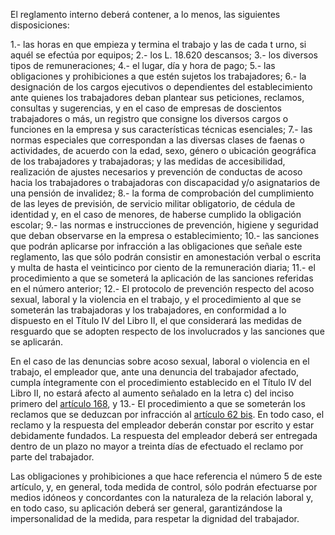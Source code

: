 El reglamento interno deberá contener, a lo menos, las siguientes disposiciones:

1.- las horas en que empieza y termina el trabajo y las de cada t urno, si aquél se efectúa por equipos; 2.- los L. 18.620 descansos; 3.- los diversos tipos de remuneraciones; 4.- el lugar, día y hora de pago; 5.- las obligaciones y prohibiciones a que estén sujetos los trabajadores; 6.- la designación de los cargos ejecutivos o dependientes del establecimiento ante quienes los trabajadores deban plantear sus peticiones, reclamos, consultas y sugerencias, y en el caso de empresas de doscientos trabajadores o más, un registro que consigne los diversos cargos o funciones en la empresa y sus características técnicas esenciales; 7.- las normas especiales que correspondan a las diversas clases de faenas o actividades, de acuerdo con la edad, sexo, género o ubicación geográfica de los trabajadores y trabajadoras; y las medidas de accesibilidad, realización de ajustes necesarios y prevención de conductas de acoso hacia los trabajadores o trabajadoras con discapacidad y/o asignatarios de una pensión de invalidez; 8.- la forma de comprobación del cumplimiento de las leyes de previsión, de servicio militar obligatorio, de cédula de identidad y, en el caso de menores, de haberse cumplido la obligación escolar; 9.- las normas e instrucciones de prevención, higiene y seguridad que deban observarse en la empresa o establecimiento; 10.- las sanciones que podrán aplicarse por infracción a las obligaciones que señale este reglamento, las que sólo podrán consistir en amonestación verbal o escrita y multa de hasta el veinticinco por ciento de la remuneración diaria; 11.- el procedimiento a que se someterá la aplicación de las sanciones referidas en el número anterior; 12.- El protocolo de prevención respecto del acoso sexual, laboral y la violencia en el trabajo, y el procedimiento al que se someterán las trabajadoras y los trabajadores, en conformidad a lo dispuesto en el Título IV del Libro II, el que considerará las medidas de resguardo que se adopten respecto de los involucrados y las sanciones que se aplicarán.

En el caso de las denuncias sobre acoso sexual, laboral o violencia en el trabajo, el empleador que, ante una denuncia del trabajador afectado, cumpla íntegramente con el procedimiento establecido en el Título IV del Libro II, no estará afecto al aumento señalado en la letra c) del inciso primero del [artículo 168](https://leyes-cl.com/codigo_del_trabajo/168.htm), y 13.- El procedimiento a que se someterán los reclamos que se deduzcan por infracción al [artículo 62 bis](https://leyes-cl.com/codigo_del_trabajo/62_bis.htm). En todo caso, el reclamo y la respuesta del empleador deberán constar por escrito y estar debidamente fundados. La respuesta del empleador deberá ser entregada dentro de un plazo no mayor a treinta días de efectuado el reclamo por parte del trabajador.

Las obligaciones y prohibiciones a que hace referencia el número 5 de este artículo, y, en general, toda medida de control, sólo podrán efectuarse por medios idóneos y concordantes con la naturaleza de la relación laboral y, en todo caso, su aplicación deberá ser general, garantizándose la impersonalidad de la medida, para respetar la dignidad del trabajador.
